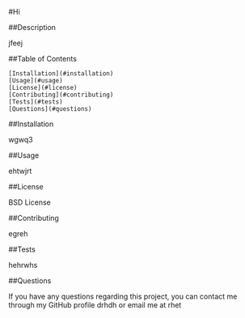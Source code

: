 #Hi

##Description

jfeej

##Table of Contents

    [Installation](#installation)
    [Usage](#usage)
    [License](#license)
    [Contributing](#contributing)
    [Tests](#tests)
    [Questions](#questions)

##Installation

wgwq3

##Usage

ehtwjrt

##License

BSD License

##Contributing

egreh

##Tests

hehrwhs

##Questions

If you have any questions regarding this project, you can contact me through my GitHub profile drhdh or email me at rhet